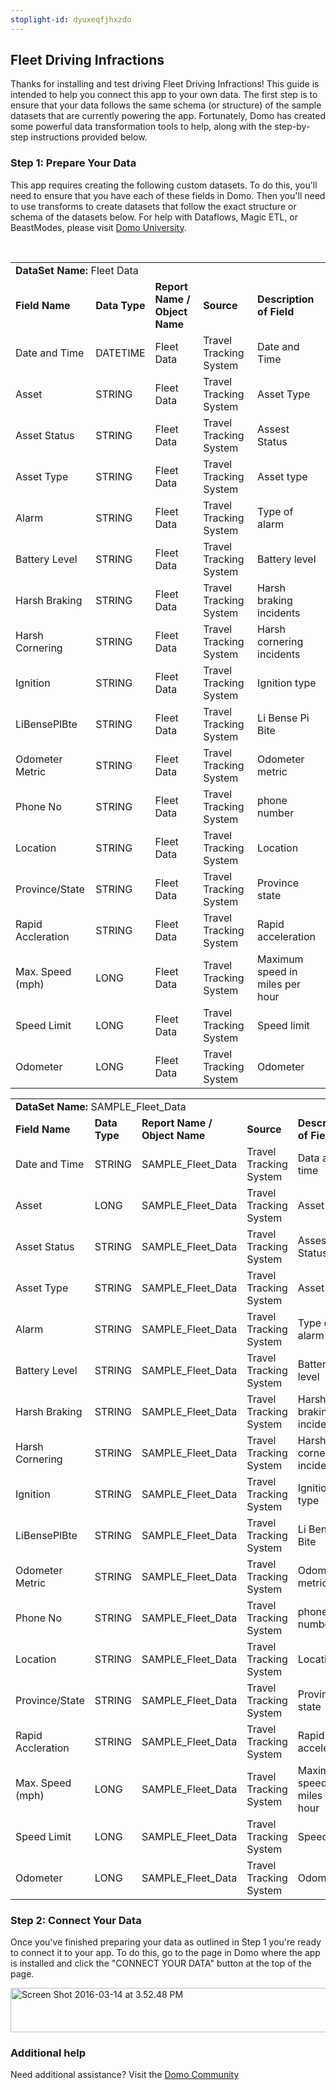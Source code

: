```yaml
---
stoplight-id: dyuxeqfjhxzdo
---
```


<div class="col-md-12 content-panel">
                <h2>Fleet Driving Infractions</h2>
                <p></p><p>Thanks for installing and test driving <span id="title">Fleet Driving Infractions</span>! This guide is intended to help you connect this app to your own data. The first step is to ensure that your data follows the same schema (or structure) of the sample datasets that are currently powering the app. Fortunately, Domo has created some powerful data transformation tools to help, along with the step-by-step instructions provided below.</p><div class="doc-row" id="Step%201:%20Identify%20Required%20Data%20Fields"><h3 class="doc-row-title">Step 1: Prepare Your Data</h3><div class="small-pad-bottom"><p>This app requires creating the following custom datasets. To do this, you'll need to ensure that you have each of these fields in Domo. Then you'll need to use transforms to create datasets that follow the exact structure or schema of the datasets below. For help with Dataflows, Magic ETL, or BeastModes, please visit <a href="https://university.domo.com/" target="_blank">Domo University</a>.</p></div>
                <br>
                <div id="custom-data-container"><table id="Fleet-Data"><tbody><tr><td colspan="6"><strong>DataSet Name:</strong> <span class="value">Fleet Data</span></td></tr><!--tr>    <td colspan="6"></td></tr--><tr><td><strong>Field Name</strong></td><td><strong>Data Type</strong></td><td><strong>Report Name / Object Name</strong></td><td><strong>Source </strong></td><td colspan="2"><strong>Description of Field</strong></td></tr><tr><td>Date and Time</td><td>DATETIME</td><td>Fleet Data</td><td>Travel Tracking System</td><td colspan="2">Date and Time</td></tr><tr><td>Asset</td><td>STRING</td><td>Fleet Data</td><td>Travel Tracking System</td><td colspan="2">Asset Type </td></tr><tr><td>Asset Status</td><td>STRING</td><td>Fleet Data</td><td>Travel Tracking System</td><td colspan="2">Assest Status </td></tr><tr><td>Asset Type</td><td>STRING</td><td>Fleet Data</td><td>Travel Tracking System</td><td colspan="2">Asset type</td></tr><tr><td>Alarm</td><td>STRING</td><td>Fleet Data</td><td>Travel Tracking System</td><td colspan="2">Type of alarm</td></tr><tr><td>Battery Level</td><td>STRING</td><td>Fleet Data</td><td>Travel Tracking System</td><td colspan="2">Battery level</td></tr><tr><td>Harsh Braking</td><td>STRING</td><td>Fleet Data</td><td>Travel Tracking System</td><td colspan="2">Harsh braking incidents</td></tr><tr><td>Harsh Cornering</td><td>STRING</td><td>Fleet Data</td><td>Travel Tracking System</td><td colspan="2">Harsh cornering incidents</td></tr><tr><td>Ignition</td><td>STRING</td><td>Fleet Data</td><td>Travel Tracking System</td><td colspan="2">Ignition type</td></tr><tr><td>LiBensePlBte</td><td>STRING</td><td>Fleet Data</td><td>Travel Tracking System</td><td colspan="2">Li Bense Pi Bite </td></tr><tr><td>Odometer Metric</td><td>STRING</td><td>Fleet Data</td><td>Travel Tracking System</td><td colspan="2">Odometer metric</td></tr><tr><td>Phone No</td><td>STRING</td><td>Fleet Data</td><td>Travel Tracking System</td><td colspan="2">phone number</td></tr><tr><td>Location</td><td>STRING</td><td>Fleet Data</td><td>Travel Tracking System</td><td colspan="2">Location</td></tr><tr><td>Province/State</td><td>STRING</td><td>Fleet Data</td><td>Travel Tracking System</td><td colspan="2">Province state</td></tr><tr><td>Rapid Accleration</td><td>STRING</td><td>Fleet Data</td><td>Travel Tracking System</td><td colspan="2">Rapid acceleration</td></tr><tr><td>Max. Speed (mph)</td><td>LONG</td><td>Fleet Data</td><td>Travel Tracking System</td><td colspan="2">Maximum speed in miles per hour</td></tr><tr><td>Speed Limit</td><td>LONG</td><td>Fleet Data</td><td>Travel Tracking System</td><td colspan="2">Speed limit</td></tr><tr><td>Odometer</td><td>LONG</td><td>Fleet Data</td><td>Travel Tracking System</td><td colspan="2">Odometer</td></tr></tbody></table><table id="SAMPLE_Fleet_Data"><tbody><tr><td colspan="6"><strong>DataSet Name:</strong> <span class="value">SAMPLE_Fleet_Data</span></td></tr><!--tr>    <td colspan="6"></td></tr--><tr><td><strong>Field Name</strong></td><td><strong>Data Type</strong></td><td><strong>Report Name / Object Name</strong></td><td><strong>Source </strong></td><td colspan="2"><strong>Description of Field</strong></td></tr><tr><td>Date and Time</td><td>STRING</td><td>SAMPLE_Fleet_Data</td><td>Travel Tracking System</td><td colspan="2">Data and time</td></tr><tr><td>Asset</td><td>LONG</td><td>SAMPLE_Fleet_Data</td><td>Travel Tracking System</td><td colspan="2">Asset</td></tr><tr><td>Asset Status</td><td>STRING</td><td>SAMPLE_Fleet_Data</td><td>Travel Tracking System</td><td colspan="2">Assest Status </td></tr><tr><td>Asset Type</td><td>STRING</td><td>SAMPLE_Fleet_Data</td><td>Travel Tracking System</td><td colspan="2">Asset type</td></tr><tr><td>Alarm</td><td>STRING</td><td>SAMPLE_Fleet_Data</td><td>Travel Tracking System</td><td colspan="2">Type of alarm</td></tr><tr><td>Battery Level</td><td>STRING</td><td>SAMPLE_Fleet_Data</td><td>Travel Tracking System</td><td colspan="2">Battery level</td></tr><tr><td>Harsh Braking</td><td>STRING</td><td>SAMPLE_Fleet_Data</td><td>Travel Tracking System</td><td colspan="2">Harsh braking incidents</td></tr><tr><td>Harsh Cornering</td><td>STRING</td><td>SAMPLE_Fleet_Data</td><td>Travel Tracking System</td><td colspan="2">Harsh cornering incidents</td></tr><tr><td>Ignition</td><td>STRING</td><td>SAMPLE_Fleet_Data</td><td>Travel Tracking System</td><td colspan="2">Ignition type</td></tr><tr><td>LiBensePlBte</td><td>STRING</td><td>SAMPLE_Fleet_Data</td><td>Travel Tracking System</td><td colspan="2">Li Bense Pi Bite </td></tr><tr><td>Odometer Metric</td><td>STRING</td><td>SAMPLE_Fleet_Data</td><td>Travel Tracking System</td><td colspan="2">Odometer metric</td></tr><tr><td>Phone No</td><td>STRING</td><td>SAMPLE_Fleet_Data</td><td>Travel Tracking System</td><td colspan="2">phone number</td></tr><tr><td>Location</td><td>STRING</td><td>SAMPLE_Fleet_Data</td><td>Travel Tracking System</td><td colspan="2">Location</td></tr><tr><td>Province/State</td><td>STRING</td><td>SAMPLE_Fleet_Data</td><td>Travel Tracking System</td><td colspan="2">Province state</td></tr><tr><td>Rapid Accleration</td><td>STRING</td><td>SAMPLE_Fleet_Data</td><td>Travel Tracking System</td><td colspan="2">Rapid acceleration</td></tr><tr><td>Max. Speed (mph)</td><td>LONG</td><td>SAMPLE_Fleet_Data</td><td>Travel Tracking System</td><td colspan="2">Maximum speed in miles per hour</td></tr><tr><td>Speed Limit</td><td>LONG</td><td>SAMPLE_Fleet_Data</td><td>Travel Tracking System</td><td colspan="2">Speed limit</td></tr><tr><td>Odometer</td><td>LONG</td><td>SAMPLE_Fleet_Data</td><td>Travel Tracking System</td><td colspan="2">Odometer</td></tr></tbody></table><div class="doc-row medium-pad-top">
                <h3 class="doc-row-title">Step 2: Connect Your Data</h3>
                <div class="small-pad-bottom">
                    <p>Once you've finished preparing your data as outlined in Step 1 you're ready to connect it to your app. To do this, go to the page in Domo where the app is installed and click the "CONNECT YOUR DATA" button at the top of the page.</p>
                    <p class="small-pad">
                    <img class="alignnone size-full wp-image-1207" src="https://s3.amazonaws.com/development.domo.com/wp-content/uploads/2016/03/14155707/Screen-Shot-2016-03-14-at-3.52.48-PM1.png" alt="Screen Shot 2016-03-14 at 3.52.48 PM" width="1158" height="71">
                    </p>
                    <div id="ooyalaplayer-IyYTc1MjE61NwLdtrxXvZuhH-dSGbWnR" class="ooyalaplayer"></div>
                    <script>
                        OO.ready(function() {
                            OO.Player.create("ooyalaplayer-IyYTc1MjE61NwLdtrxXvZuhH-dSGbWnR", "IyYTc1MjE61NwLdtrxXvZuhH-dSGbWnR", {
                                height: 380
                            });
                        });
                    </script>
                </div>
                <h3 class="doc-row-title">Additional help</h3>
                <div class="small-pad-bottom">
                    <p>Need additional assistance? Visit the <a href="https://dojo.domo.com">Domo Community</a></p>
                </div>
            </div></div></div><p></p>            </div>
